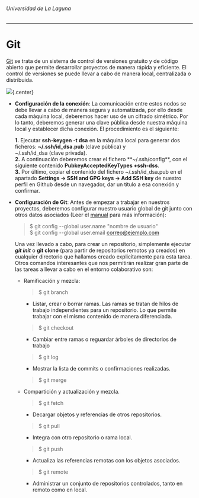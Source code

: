 ###### _Universidad de La Laguna_

---

# Git

[Git](https://git-scm.com/) se trata de un sistema de control de versiones gratuito y de código abierto que permite desarrollar proyectos de manera rápida y eficiente. El control de versiones se puede llevar a cabo de manera local, centralizada o distribuida.

![](http://invistruct.com/wp-content/uploads/2012/08/centralized-vc.png){.center}

* **Configuración de la conexión**: La comunicación entre estos nodos se debe llevar a cabo de manera segura y automatizada, por ello desde cada máquina local, deberemos hacer uso de un cifrado simétrico. Por lo tanto, deberemos generar una clave pública desde nuestra máquina local y establecer dicha conexión. El procedimiento es el siguiente:

  **1.** Ejecutar **ssh-keygen -t dsa** en la máquina           local para generar dos ficheros: **~/.ssh/id\_dsa.pub** \(clave pública\) y  
  ~/.ssh/id\_dsa \(clave privada\).  
    **2.** A continuación deberemos crear el fichero **~/.ssh/config**, con el siguiente contenido **PubkeyAcceptedKeyTypes +ssh-dss**.  
    **3.** Por último, copiar el contenido del fichero ~/.ssh/id\_dsa.pub en el apartado **Settings -&gt; SSH and GPG keys -&gt; Add SSH key** de nuestro perfil en Github desde un navegador, dar un título a esa conexión y confirmar.

* **Configuración de Git**: Antes de empezar a trabajar en nuestros proyectos, deberemos configurar nuestro usuario global de git junto con otros datos asociados \(Leer el [manual](https://git-scm.com/book/en/v2/Customizing-Git-Git-Configuration) para más información\):

  > $ git config --global user.name "nombre de usuario"  
  > $ git config --global user.email correo@ejemplo.com

  Una vez llevado a cabo, para crear un repositorio, simplemente ejecutar _**git init**_ o **git clone** \(para partir de repositorios remotos ya creados\) en cualquier directorio que hallamos creado explicitamente para esta tarea.  
    Otros comandos interesantes que nos permitirán realizar gran parte de las tareas a llevar a cabo en el entorno colaborativo son:

  * Ramificación y mezcla:

    > $ git branch

    * Listar, crear o borrar ramas. Las ramas se tratan de hilos de trabajo independientes para un repositorio. Lo que permite trabajar con el mismo contenido de manera diferenciada.

    > $ git checkout

    * Cambiar entre ramas o reguardar árboles de directorios de trabajo

    > $ git log

    * Mostrar la lista de commits o confirmaciones realizadas.

    > $ git merge

  * Compartición y actualización y mezcla.

    > $ git fetch

    * Decargar objetos y referencias de otros repositorios.

    > $ git pull

    * Integra con otro repositorio o rama local.

    > $ git push

    * Actualiza las referencias remotas  con los objetos asociados. 

    > $ git remote

    * Administrar un conjunto de repositorios controlados, tanto en remoto como en local.



